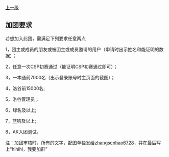 [上一级](https://www.luogu.com.cn/paste/q19ebj01)

## 加团要求

若想加入此团，需满足下列要求任意两点

1，团主或成员的朋友或被团主或成员邀请的用户（申请时出示姓名和能证明的数据）；

2，任意一次CSP初赛通过（能证明CSP初赛通过即可）；

3，一本通前7000名（出示登录账号时主页面的截图）；

4，洛谷前15000名;

5，洛谷管理员；

6，绿名及以上;

7，蓝钩及以上;

8，AK入团测试。

注：加团审核时，所有的文字，配图单独发给[zhangsenhao6728](https://www.luogu.com.cn/user/757139)，并在最后写上“hihihi，我要加群”

